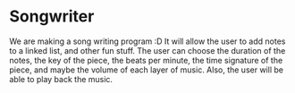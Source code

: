 Songwriter
==========

We are making a song writing program :D It will allow the user to add notes to a linked list, and other fun stuff. 
The user can choose the duration of the notes, the key of the piece, the beats per minute, the time signature of the piece, and maybe the volume of each layer of music. Also, the user will be able to play back the music.
